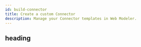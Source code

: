 ```yaml
---
id: build-connector
title: Create a custom Connector
description: Manage your Connector templates in Web Modeler.
---
```


## heading
